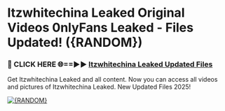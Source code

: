 # Itzwhitechina Leaked Original Videos 0nlyFans Leaked - Files Updated! ({RANDOM})

<h3>🔴 CLICK HERE 🌐==►► <a href="https://betterlinks.top/A2PfLJ" rel="nofollow">Itzwhitechina Leaked Updated Files</a></h3>

Get Itzwhitechina Leaked and all content. Now you can access all videos and pictures of Itzwhitechina Leaked. New Updated Files 2025!

[![{RANDOM}](https://i.imgur.com/ppqm5kG.gif)](https://betterlinks.top/A2PfLJ)